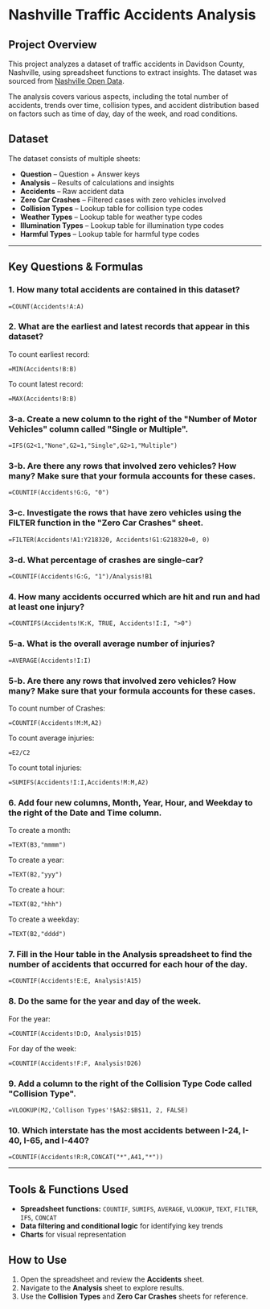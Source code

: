 # Nashville Traffic Accidents Analysis  

## Project Overview  
This project analyzes a dataset of traffic accidents in Davidson County, Nashville, using spreadsheet functions to extract insights. The dataset was sourced from [Nashville Open Data](https://data.nashville.gov/datasets/1df26ca05f3f407e95ab5a4fc013eab7_0/explore).  

The analysis covers various aspects, including the total number of accidents, trends over time, collision types, and accident distribution based on factors such as time of day, day of the week, and road conditions.  

## Dataset  
The dataset consists of multiple sheets:  
- **Question** – Question + Answer keys
- **Analysis** – Results of calculations and insights  
- **Accidents** – Raw accident data
- **Zero Car Crashes** – Filtered cases with zero vehicles involved   
- **Collision Types** – Lookup table for collision type codes
- **Weather Types** – Lookup table for weather type codes
- **Illumination Types** – Lookup table for illumination type codes
- **Harmful Types** – Lookup table for harmful type codes


---

## Key Questions & Formulas  

### 1. How many total accidents are contained in this dataset?  
```excel
=COUNT(Accidents!A:A)
```

### 2. What are the earliest and latest records that appear in this dataset?  
To count earliest record:  
```excel
=MIN(Accidents!B:B)
```
To count latest record:  
```excel
=MAX(Accidents!B:B)
```

### 3-a. Create a new column to the right of the "Number of Motor Vehicles" column called "Single or Multiple". 
```excel
=IFS(G2<1,"None",G2=1,"Single",G2>1,"Multiple")
```

### 3-b. Are there any rows that involved zero vehicles? How many? Make sure that your formula accounts for these cases.  
```excel
=COUNTIF(Accidents!G:G, "0")
```

### 3-c. Investigate the rows that have zero vehicles using the FILTER function in the "Zero Car Crashes" sheet.
```excel
=FILTER(Accidents!A1:Y218320, Accidents!G1:G218320=0, 0)
```

### 3-d. What percentage of crashes are single-car?
```excel
=COUNTIF(Accidents!G:G, "1")/Analysis!B1
```

### 4. How many accidents occurred which are hit and run and had at least one injury?  
```excel
=COUNTIFS(Accidents!K:K, TRUE, Accidents!I:I, ">0")
```

### 5-a. What is the overall average number of injuries?    
```excel
=AVERAGE(Accidents!I:I)
```

### 5-b. Are there any rows that involved zero vehicles? How many? Make sure that your formula accounts for these cases.      
To count number of Crashes:  
```excel
=COUNTIF(Accidents!M:M,A2)
```
To count average injuries:  
```excel
=E2/C2		
```
To count total injuries:  
```excel
=SUMIFS(Accidents!I:I,Accidents!M:M,A2)	
```

### 6. Add four new columns, Month, Year, Hour, and Weekday to the right of the Date and Time column.       
To create a month:  
```excel
=TEXT(B3,"mmmm")
```

To create a year:  
```excel
=TEXT(B2,"yyy")	
```

To create a hour:  
```excel
=TEXT(B2,"hhh")
```

To create a weekday:  
```excel
=TEXT(B2,"dddd")
```

### 7. Fill in the Hour table in the Analysis spreadsheet to find the number of accidents that occurred for each hour of the day. 
```excel
=COUNTIF(Accidents!E:E, Analysis!A15)
```

### 8. Do the same for the year and day of the week.   
For the year:
```excel
=COUNTIF(Accidents!D:D, Analysis!D15)
```
For day of the week:  
```excel
=COUNTIF(Accidents!F:F, Analysis!D26)
```

### 9. Add a column to the right of the Collision Type Code called "Collision Type". 
```excel
=VLOOKUP(M2,'Collison Types'!$A$2:$B$11, 2, FALSE)
```

### 10. Which interstate has the most accidents between I-24, I-40, I-65, and I-440?  
```excel
=COUNTIF(Accidents!R:R,CONCAT("*",A41,"*"))
```

---

## Tools & Functions Used  
- **Spreadsheet functions:** `COUNTIF`, `SUMIFS`, `AVERAGE`, `VLOOKUP`, `TEXT`, `FILTER`, `IFS`, `CONCAT`  
- **Data filtering and conditional logic** for identifying key trends  
- **Charts** for visual representation  

## How to Use  
1. Open the spreadsheet and review the **Accidents** sheet.  
2. Navigate to the **Analysis** sheet to explore results.  
3. Use the **Collision Types** and **Zero Car Crashes** sheets for reference.  
